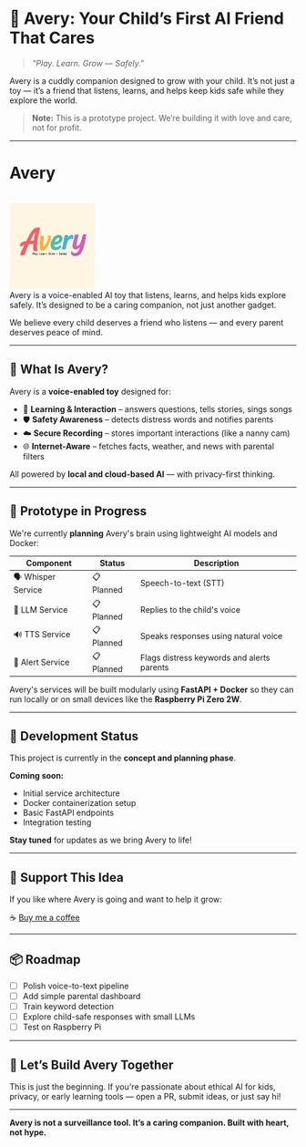 # 🤖 Avery: Your Child’s First AI Friend That Cares

> _"Play. Learn. Grow — Safely."_

Avery is a cuddly companion designed to grow with your child. It’s not just a toy — it’s a friend that listens, learns, and helps keep kids safe while they explore the world.

> **Note:** This is a prototype project. We’re building it with love and care, not for profit.

---

# Avery

<br><img src="./assets/avery.png" alt="Avery" width="150"/><br>
Avery is a voice-enabled AI toy that listens, learns, and helps kids explore safely. It’s designed to be a caring companion, not just another gadget.

We believe every child deserves a friend who listens — and every parent deserves peace of mind.

---

## 🎯 What Is Avery?

Avery is a **voice-enabled toy** designed for:

- 🧠 **Learning & Interaction** – answers questions, tells stories, sings songs
- 🛡️ **Safety Awareness** – detects distress words and notifies parents
- ☁️ **Secure Recording** – stores important interactions (like a nanny cam)
- 🌐 **Internet-Aware** – fetches facts, weather, and news with parental filters

All powered by **local and cloud-based AI** — with privacy-first thinking.

---

## 🧪 Prototype in Progress

We're currently **planning** Avery's brain using lightweight AI models and Docker:

| Component          | Status     | Description                                |
| ------------------ | ---------- | ------------------------------------------ |
| 🗣️ Whisper Service | 📋 Planned | Speech-to-text (STT)                       |
| 💬 LLM Service     | 📋 Planned | Replies to the child's voice               |
| 🔊 TTS Service     | 📋 Planned | Speaks responses using natural voice       |
| 🚨 Alert Service   | 📋 Planned | Flags distress keywords and alerts parents |

Avery's services will be built modularly using **FastAPI + Docker** so they can run locally or on small devices like the **Raspberry Pi Zero 2W**.

---

## 🚀 Development Status

This project is currently in the **concept and planning phase**.

**Coming soon:**

- Initial service architecture
- Docker containerization setup
- Basic FastAPI endpoints
- Integration testing

**Stay tuned** for updates as we bring Avery to life!

---

## 🙌 Support This Idea

If you like where Avery is going and want to help it grow:

☕ [Buy me a coffee](https://www.buymeacoffee.com/dcfrancisco)

---

## 📦 Roadmap

- [ ] Polish voice-to-text pipeline
- [ ] Add simple parental dashboard
- [ ] Train keyword detection
- [ ] Explore child-safe responses with small LLMs
- [ ] Test on Raspberry Pi

---

## 🤝 Let’s Build Avery Together

This is just the beginning. If you're passionate about ethical AI for kids, privacy, or early learning tools — open a PR, submit ideas, or just say hi!

---

**Avery is not a surveillance tool. It’s a caring companion. Built with heart, not hype.**
